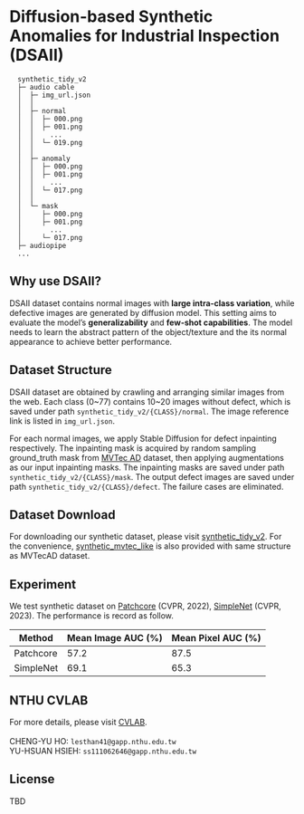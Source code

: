 # Diffusion-based Synthetic Anomalies for Industrial Inspection (DSAII)
```clike=
  synthetic_tidy_v2
  ├─ audio cable
  │  ├─ img_url.json
  │  │
  │  ├─ normal
  │  │  ├─ 000.png
  │  │  ├─ 001.png
  │  │    ...
  │  │  └─ 019.png
  │  │
  │  ├─ anomaly
  │  │  ├─ 000.png
  │  │  ├─ 001.png
  │  │    ...
  │  │  └─ 017.png
  │  │
  │  └─ mask
  │     ├─ 000.png
  │     ├─ 001.png
  │       ...
  │     └─ 017.png
  ├─ audiopipe
  ...
```

## Why use DSAII?
DSAII dataset contains normal images with **large intra-class variation**, while defective images are generated by diffusion model. This setting aims to evaluate the model’s **generalizability** and **few-shot capabilities**. The model needs to learn the abstract pattern of the object/texture and the its normal appearance to achieve better performance.


## Dataset Structure
DSAII dataset are obtained by crawling and arranging similar images from the web. Each class (0\~77) contains 10\~20 images without defect, which is saved under path `synthetic_tidy_v2/{CLASS}/normal`. The image reference link is listed in `img_url.json`.

For each normal images, we apply Stable Diffusion for defect inpainting respectively. The inpainting mask is acquired by random sampling ground_truth mask from [MVTec AD](https://www.mvtec.com/company/research/datasets/mvtec-ad) dataset, then applying augmentations as our input inpainting masks. The inpainting masks are saved under path `synthetic_tidy_v2/{CLASS}/mask`. The output defect images are saved under path `synthetic_tidy_v2/{CLASS}/defect`. The failure cases are eliminated.

## Dataset Download
For downloading our synthetic dataset, please visit <a href="https://drive.google.com/file/d/148yCBS_6I7WqSMbgY4LTKq97Nb5NTS2L/view?usp=sharing" target="_blank">synthetic_tidy_v2</a>. For the convenience, <a href="https://drive.google.com/file/d/1j4iDajm9rt1Pj0Numpn0-4tT6rnyM7EL/view?usp=sharing" target="_blank">synthetic_mvtec_like</a> is also provided with same structure as MVTecAD dataset.

## Experiment
We test synthetic dataset on [Patchcore](https://github.com/amazon-science/patchcore-inspection) (CVPR, 2022), [SimpleNet](https://github.com/DonaldRR/SimpleNet) (CVPR, 2023). The performance is record as follow.

| Method | Mean Image AUC (%) | Mean Pixel AUC (%)|
|-----|-----|--------|
|Patchcore | 57.2 |   87.5    |
|SimpleNet  |69.1    |   65.3  |

## NTHU CVLAB
For more details, please visit [CVLAB](https://cv.cs.nthu.edu.tw/).
<br><br>
CHENG-YU HO: `lesthan41@gapp.nthu.edu.tw` <br>
YU-HSUAN HSIEH: `ss111062646@gapp.nthu.edu.tw`

## License
TBD

